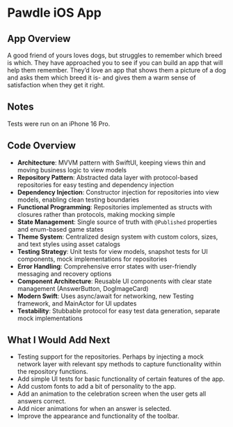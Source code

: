 # Pawdle iOS App

## App Overview

A good friend of yours loves dogs, but struggles to remember which breed is which. They have approached you to see if you can build an app that will help them remember. They’d love an app that shows them a
picture of a dog and asks them which breed it is- and gives them a warm sense of satisfaction when they get it right.

## Notes

Tests were run on an iPhone 16 Pro.

## Code Overview

- **Architecture**: MVVM pattern with SwiftUI, keeping views thin and moving business logic to view models
- **Repository Pattern**: Abstracted data layer with protocol-based repositories for easy testing and dependency injection
- **Dependency Injection**: Constructor injection for repositories into view models, enabling clean testing boundaries
- **Functional Programming**: Repositories implemented as structs with closures rather than protocols, making mocking simple
- **State Management**: Single source of truth with `@Published` properties and enum-based game states
- **Theme System**: Centralized design system with custom colors, sizes, and text styles using asset catalogs
- **Testing Strategy**: Unit tests for view models, snapshot tests for UI components, mock implementations for repositories
- **Error Handling**: Comprehensive error states with user-friendly messaging and recovery options
- **Component Architecture**: Reusable UI components with clear state management (AnswerButton, DogImageCard)
- **Modern Swift**: Uses async/await for networking, new Testing framework, and MainActor for UI updates
- **Testability**: Stubbable protocol for easy test data generation, separate mock implementations

## What I Would Add Next

- Testing support for the repositories. Perhaps by injecting a mock network layer with relevant spy methods to capture functionality within the repository functions.
- Add simple UI tests for basic functionality of certain features of the app.
- Add custom fonts to add a bit of personality to the app.
- Add an animation to the celebration screen when the user gets all answers correct.
- Add nicer animations for when an answer is selected.
- Improve the appearance and functionality of the toolbar.
